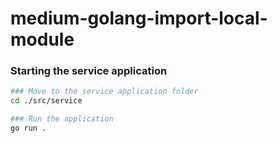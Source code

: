 # medium-golang-import-local-module



### Starting the service application

```sh
### Move to the service application folder
cd ./src/service

### Run the application
go run .
```